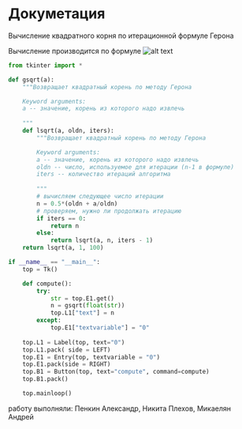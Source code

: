 Докуметация
===========

Вычисление квадратного корня по итерационной формуле Герона

Вычисление производится по формуле
![alt text](http://upload.wikimedia.org/math/e/0/e/e0e036e9acd6c986d8ec8ce47e7556ce.png)

```python
from tkinter import *

def gsqrt(a):
    """Возвращает квадратный корень по методу Герона

    Keyword arguments:
    a -- значение, корень из которого надо извлечь
    
    """
    def lsqrt(a, oldn, iters):
        """Возвращает квадратный корень по методу Герона

        Keyword arguments:
        a -- значение, корень из которого надо извлечь
        oldn -- число, используемое для итерации (n-1 в формуле) 
        iters -- количество итераций алгоритма
        
        """
        # вычисляем следующее число итерации
        n = 0.5*(oldn + a/oldn)
        # проверяем, нужно ли продолжать итерацию
        if iters == 0:
            return n
        else:
            return lsqrt(a, n, iters - 1)
    return lsqrt(a, 1, 100)

if __name__ == "__main__":
    top = Tk()

    def compute():
        try:
            str = top.E1.get()
            n = gsqrt(float(str))
            top.L1["text"] = n
        except:
            top.E1["textvariable"] = "0"
        
    top.L1 = Label(top, text="0")
    top.L1.pack( side = LEFT)
    top.E1 = Entry(top, textvariable = "0")
    top.E1.pack(side = RIGHT)
    top.B1 = Button(top, text="compute", command=compute)
    top.B1.pack()

    top.mainloop()
 ```
 
работу выполняли: Пенкин Александр, Никита Плехов, Микаелян Андрей